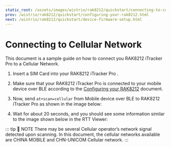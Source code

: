 ```yaml
---
static_root: /assets/images/wistrio/rak8212/quickstart/connecting-to-cellular-network
prev: /wistrio/rak8212/quickstart/configuring-your-rak8212.html
next: /wistrio/rak8212/quickstart/device-firmware-setup.html
---
```


# Connecting to Cellular Network

This document is a sample guide on how to connect you RAK8212 iTracker Pro to a Cellular Network.

1. Insert a SIM Card into your RAK8212 iTracker Pro .

2. Make sure that your RAK8212 iTracker Pro is connected to your mobile device over BLE according to the [Configuring your RAK8212](configuring-your-rak8212.html) document.

3. Now, send `at+scan=cellular` from Mobile device over BLE to RAK8212 iTracker Pro as shown in the image below:

<rk-img
  :src="`${$frontmatter.static_root}/kzxbfaxur2zen98rb4c2.jpg`"
  width="45%"
  figure-number="1"
  caption="AT+command for scanning Cellular Network"
/>

4. Wait for about 20 seconds, and you should see some information similar to the image shown below in the RTT Viewer:

<rk-img
  :src="`${$frontmatter.static_root}/izdlr0fc2sywzr9zvlja.jpg`"
  width="100%"
  figure-number="2"
  caption="Cellular Network Scan in RTT Viewer"
/>

::: tip 📝 NOTE
There may be several Cellular operator’s network signal detected upon scanning. In this document, the cellular networks available are CHINA MOBILE and CHN-UNICOM Cellular network.
:::
